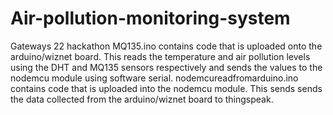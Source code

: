 # Air-pollution-monitoring-system
Gateways 22 hackathon
MQ135.ino contains code that is uploaded onto the arduino/wiznet board. This reads the temperature and air pollution levels using the DHT and MQ135 sensors respectively and sends the values to the nodemcu module using software serial.
nodemcureadfromarduino.ino contains code that is uploaded into the nodemcu module. This sends sends the data collected from the arduino/wiznet board to thingspeak.

